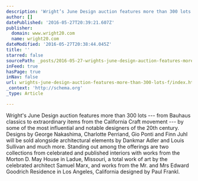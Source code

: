 ```yaml
---
description: 'Wright’s June Design auction features more than 300 lots — from Bauhaus classics to extraordinary items from the California Craft movement — by some of the most influential and notable designers of the 20th century. Designs by George Nakashima, Charlotte Perriand, Gio Ponti and Finn Juhl will be sold alongside architectural elements by Dankmar Adler and Louis Sullivan and much more. Standing out among the offerings are two collections from celebrated and published interiors with works from the Morton D. May House in Ladue, Missouri, a total work of art by the celebrated architect Samuel Marx, and works from the Mr. and Mrs Edward Goodrich Residence in Los Angeles, California designed by Paul Frankl.'
author: []
datePublished: '2016-05-27T20:39:21.607Z'
publisher:
  domain: www.wright20.com
  name: wright20.com
dateModified: '2016-05-27T20:38:44.045Z'
title: ''
starred: false
sourcePath: _posts/2016-05-27-wrights-june-design-auction-features-more-than-300-lots-f.md
inFeed: true
hasPage: true
inNav: false
url: wrights-june-design-auction-features-more-than-300-lots-f/index.html
_context: 'http://schema.org'
_type: Article

---
```

Wright's June Design auction features more than 300 lots --- from Bauhaus classics to extraordinary items from the California Craft movement --- by some of the most influential and notable designers of the 20th century. Designs by George Nakashima, Charlotte Perriand, Gio Ponti and Finn Juhl will be sold alongside architectural elements by Dankmar Adler and Louis Sullivan and much more. Standing out among the offerings are two collections from celebrated and published interiors with works from the Morton D. May House in Ladue, Missouri, a total work of art by the celebrated architect Samuel Marx, and works from the Mr. and Mrs Edward Goodrich Residence in Los Angeles, California designed by Paul Frankl.